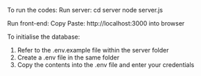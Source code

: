 To run the codes:
Run server:
cd server
node server.js

Run front-end:
Copy Paste: http://localhost:3000 into browser

To initialise the database:
1. Refer to the .env.example file within the server folder
2. Create a .env file in the same folder
3. Copy the contents into the .env file and enter your credentials